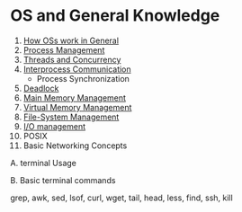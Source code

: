 # OS and General Knowledge

1. [How OSs work in General](02.1%20How%20OSs%20work%20in%20General.md)
2. [Process Management](02.2%20Process%20Management.md)
3. [Threads and Concurrency](02.3%20Threads%20and%20Concurrency.md)
4. [Interprocess Communication](02.4%20Interprocess%20Communication.md)
   - Process Synchronization
5. [Deadlock](02.5%20Deadlock.md)
6. [Main Memory Management](02.6%20Main%20Memory%20Management.md)
7. [Virtual Memory Management](02.7%20Virtual%20Memory%20Main%20Management.md)
8. [File-System Management](02.8%20File-System%20Management.md)
9. [I/O management](02.9%20IO%20management.md)
10. POSIX
11. Basic Networking Concepts

A. terminal Usage

B. Basic terminal commands

grep, awk, sed, lsof, curl, wget, tail, head, less, find, ssh, kill
